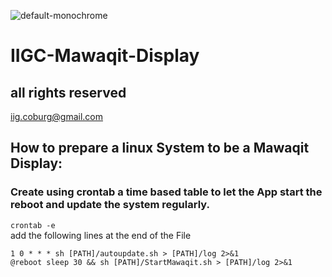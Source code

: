 ![default-monochrome](https://user-images.githubusercontent.com/12692831/228894684-48de352e-b520-4609-be98-d4398056da60.svg)

# IIGC-Mawaqit-Display <br />
## all rights reserved <br />
iig.coburg@gmail.com<br />

## How to prepare a linux System to be a Mawaqit Display:<br />
### Create using crontab a time based table to let the App start the reboot and update the system regularly. <br /> 
```crontab -e ```<br />
add the following lines at the end of the File<br />
```
1 0 * * * sh [PATH]/autoupdate.sh > [PATH]/log 2>&1 
@reboot sleep 30 && sh [PATH]/StartMawaqit.sh > [PATH]/log 2>&1 	
```

